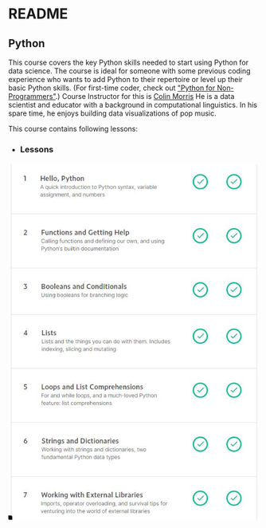 # README

## Python

This course covers the key Python skills needed to start using Python for data science.
The course is ideal for someone with some previous coding experience who wants to add Python
to their repertoire or level up their basic Python skills. (For first-time coder, check out
["Python for Non-Programmers"](https://wiki.python.org/moin/BeginnersGuide/NonProgrammers).)
Course Instructor for this is [Colin Morris](https://www.kaggle.com/colinmorris)
He is a data scientist and educator with a background in computational linguistics.
In his spare time, he enjoys building data visualizations of pop music.

This course contains following lessons:

- ### **Lessons**
![](https://github.com/Bluelord/Kaggle_Courses/blob/3b41a31785b1479cad6edf83a784b5d7160d243c/Images/01_Python.JPG)
